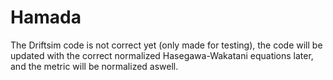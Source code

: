 # Hamada

The Driftsim code is not correct yet (only made for testing), the code will be updated with the correct normalized Hasegawa-Wakatani equations later, and the metric will be normalized aswell.
